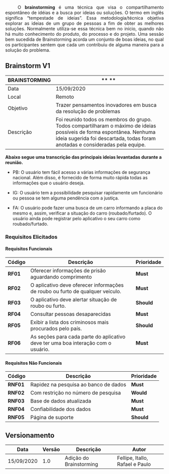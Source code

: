 <p style="text-align: justify;"> &emsp;&emsp;
O <b>brainstorming</b> é uma técnica que visa o compartilhamento espontâneo de idéias e a busca por ideias ou soluções. O termo em inglês significa “tempestade de ideias”. Essa metodologia/técnica objetiva explorar as ideias de um grupo de pessoas a fim de obter as melhores soluções. Normalmente utiliza-se essa técnica bem no início, quando não há muito conhecimento do produto, do processo e do projeto. Uma sessão bem sucedida de Brainstorming acorda um conjunto de boas ideias, no qual os participantes sentem que cada um contribuiu de alguma maneira para a solução do problema.
</p>

## Brainstorm V1

BRAINSTORMING | ** **
------------- | --------
Data | 15/09/2020
Local | Remoto
Objetivo | Trazer pensamentos inovadores em busca da resolução de problemas
Descrição | Foi reunido todos os membros do grupo. Todos compartilharam o máximo de ideias possíveis de forma espontânea. Nenhuma ideia sugerida foi descartada, todas foram anotadas e consideradas pela equipe.

**Abaixo segue uma transcrição das principais ideias levantadas durante
a reunião.**

* PB: O usuário tem fácil acesso a várias informações de segurança
nacional. Além disso, é fornecido de forma muito rápida todas as
informações que o usuário deseja.

* IG: O usuário tem a possibilidade pesquisar rapidamente um
funcionário ou pessoa se tem alguma pendência com a justiça.

* FA: O usuário pode fazer uma busca de um carro informando a
placa do mesmo e, assim, verificar a situação do carro
(roubado/furtado). O usuário ainda pode registrar pelo aplicativo o seu
carro como roubado/furtado.

### **Requisitos Elicitados**
#### **Requisitos Funcionais**
Código | Descrição | Prioridade
------ | --------- | -----------
**RF01** | Oferecer informações de prisão aguardando comprimento | **Must**
**RF02** | O aplicativo deve oferecer informações de roubo ou furto de qualquer veículo. | **Must**
**RF03** | O aplicativo deve alertar situação de roubo ou furto. | **Should**
**RF04** | Consultar pessoas desaparecidas | **Must**
**RF05** | Exibir a lista dos criminosos mais procurados pelo país. | **Should**
**RF06** | As seções para cada parte do aplicativo deve ter uma boa interação com o usuário. | **Must**

#### **Requisitos Não Funcionais**
Código     |       Descrição       |       Prioridade
---------- | --------------------- | -----------------------
**RNF01** | Rapidez na pesquisa ao banco de dados | **Must**
**RNF02** | Com restrição no número de pesquisa | **Would**
**RNF03** | Base de dados atualizada | **Must**
**RNF04** | Confiabilidade dos dados | **Must**
**RNF05** | Página de suporte | **Should**

## Versionamento
Data | Versão | Descrição | Autor 
------ | --------- | ---------- | --------
15/09/2020 | 1.0 | Adição do Brainstorming | Fellipe, Itallo, Rafael e Paulo